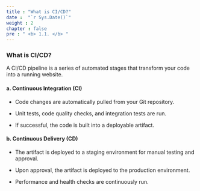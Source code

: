 ```yaml
---
title : "What is CI/CD?"
date :  "`r Sys.Date()`" 
weight : 2 
chapter : false
pre : " <b> 1.1. </b> "
---
```


### What is CI/CD?
A CI/CD pipeline is a series of automated stages that transform your code into a running website.

#### a. Continuous Integration (CI)

- Code changes are automatically pulled from your Git repository. 

- Unit tests, code quality checks, and integration tests are run. 

- If successful, the code is built into a deployable artifact. 

#### b. Continuous Delivery (CD)

- The artifact is deployed to a staging environment for manual testing and approval. 

- Upon approval, the artifact is deployed to the production environment. 

- Performance and health checks are continuously run. 



